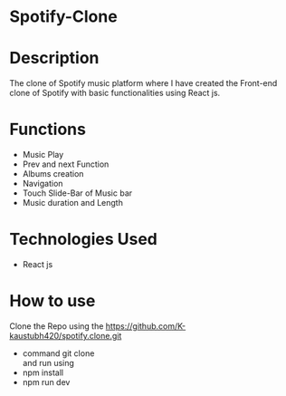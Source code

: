 # Spotify-Clone

# Description  
The clone of Spotify  music platform where I have created the Front-end clone of Spotify with basic  functionalities  using React js. 

# Functions 
- Music Play
- Prev and next Function
- Albums creation
- Navigation
- Touch Slide-Bar of Music bar
- Music duration and Length

# Technologies Used 
- React js

 # How to use 
  Clone the Repo using the https://github.com/K-kaustubh420/spotify.clone.git
 - command git clone  
  and run  using 
-  npm  install 
  - npm run dev
